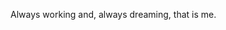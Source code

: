 Always working and,
always dreaming, that is me. 
<!---
Gideon4PNG/Gideon4PNG is a ✨ special ✨ repository because its `README.md` (this file) appears on your GitHub profile.
You can click the Preview link to take a look at your changes.
--->
